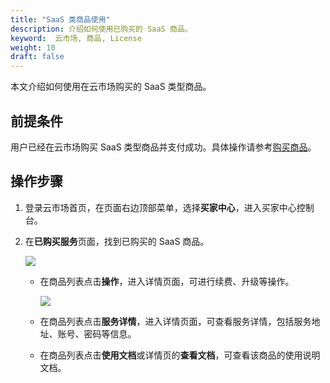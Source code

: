 ```yaml
---
title: "SaaS 类商品使用"
description: 介绍如何使用已购买的 SaaS 商品。
keyword:  云市场, 商品, License
weight: 10
draft: false
---
```


本文介绍如何使用在云市场购买的 SaaS 类型商品。

## 前提条件

用户已经在云市场购买 SaaS 类型商品并支付成功。具体操作请参考[购买商品](/appcenter/market/manual/20_purchase_app/)。

## 操作步骤

1. 登录云市场首页，在页面右边顶部菜单，选择**买家中心**，进入买家中心控制台。

2. 在**已购买服务**页面，找到已购买的 SaaS 商品。

   ![](/appcenter/market/_images/my_saas.png)

   - 在商品列表点击**操作**，进入详情页面，可进行续费、升级等操作。
   
     ![](/appcenter/market/_images/saas_detail.png)
   
   - 在商品列表点击**服务详情**，进入详情页面，可查看服务详情，包括服务地址、账号、密码等信息。
   
   - 在商品列表点击**使用文档**或详情页的**查看文档**，可查看该商品的使用说明文档。

